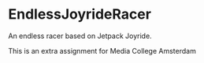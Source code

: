 # EndlessJoyrideRacer

An endless racer based on Jetpack Joyride.

This is an extra assignment for Media College Amsterdam
